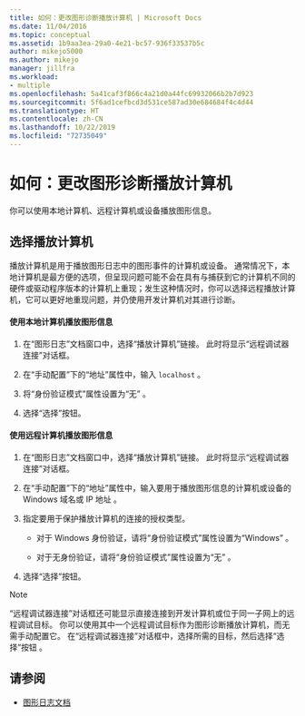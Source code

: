 ```yaml
---
title: 如何：更改图形诊断播放计算机 | Microsoft Docs
ms.date: 11/04/2016
ms.topic: conceptual
ms.assetid: 1b9aa3ea-29a0-4e21-bc57-936f33537b5c
author: mikejo5000
ms.author: mikejo
manager: jillfra
ms.workload:
- multiple
ms.openlocfilehash: 5a41caf3f866c4a21d0a44fc69932066b2b7d923
ms.sourcegitcommit: 5f6ad1cefbcd3d531ce587ad30e684684f4c4d44
ms.translationtype: HT
ms.contentlocale: zh-CN
ms.lasthandoff: 10/22/2019
ms.locfileid: "72735049"
---
```

# <a name="how-to-change-the-graphics-diagnostics-playback-machine"></a>如何：更改图形诊断播放计算机
你可以使用本地计算机、远程计算机或设备播放图形信息。

## <a name="choosing-a-playback-machine"></a>选择播放计算机
 播放计算机是用于播放图形日志中的图形事件的计算机或设备。 通常情况下，本地计算机是最方便的选项，但呈现问题可能不会在具有与捕获到它的计算机不同的硬件或驱动程序版本的计算机上重现；发生这种情况时，你可以选择远程播放计算机，它可以更好地重现问题，并仍使用开发计算机对其进行诊断。

#### <a name="to-use-the-local-machine-to-play-back-graphics-information"></a>使用本地计算机播放图形信息

1. 在“图形日志”文档窗口中，选择“播放计算机”链接。 此时将显示“远程调试器连接”对话框。

2. 在“手动配置”下的“地址”属性中，输入 `localhost` 。

3. 将“身份验证模式”属性设置为“无” 。

4. 选择“选择”按钮。

#### <a name="to-use-a-remote-machine-to-play-back-graphics-information"></a>使用远程计算机播放图形信息

1. 在“图形日志”文档窗口中，选择“播放计算机”链接。 此时将显示“远程调试器连接”对话框。

2. 在“手动配置”下的“地址”属性中，输入要用于播放图形信息的计算机或设备的 Windows 域名或 IP 地址 。

3. 指定要用于保护播放计算机的连接的授权类型。

    - 对于 Windows 身份验证，请将“身份验证模式”属性设置为“Windows” 。

    - 对于无身份验证，请将“身份验证模式”属性设置为“无” 。

4. 选择“选择”按钮。

> [!NOTE]
> “远程调试器连接”对话框还可能显示直接连接到开发计算机或位于同一子网上的远程调试目标。 你可以使用其中一个远程调试目标作为图形诊断播放计算机，而无需手动配置它。 在“远程调试器连接”对话框中，选择所需的目标，然后选择“选择”按钮 。

## <a name="see-also"></a>请参阅
- [图形日志文档](graphics-log-document.md)